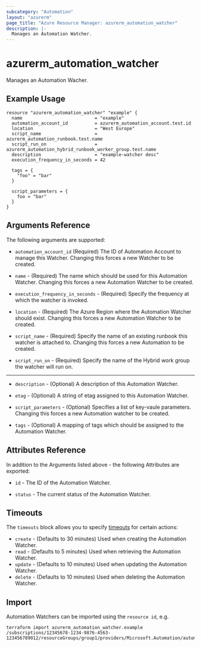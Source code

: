 ```yaml
---
subcategory: "Automation"
layout: "azurerm"
page_title: "Azure Resource Manager: azurerm_automation_watcher"
description: |-
  Manages an Automation Watcher.
---
```


# azurerm_automation_watcher

Manages an Automation Wacher.

## Example Usage

```hcl
resource "azurerm_automation_watcher" "example" {
  name                           = "example"
  automation_account_id          = azurerm_automation_account.test.id
  location                       = "West Europe"
  script_name                    = azurerm_automation_runbook.test.name
  script_run_on                  = azurerm_automation_hybrid_runbook_worker_group.test.name
  description                    = "example-watcher desc"
  execution_frequency_in_seconds = 42

  tags = {
    "foo" = "bar"
  }

  script_parameters = {
    foo = "bar"
  }
}
```

## Arguments Reference

The following arguments are supported:

* `automation_account_id` (Required) The ID of Automation Account to manage this Watcher. Changing this forces a new Watcher to be created.

* `name` - (Required) The name which should be used for this Automation Watcher. Changing this forces a new Automation Watcher to be created.

* `execution_frequency_in_seconds` - (Required) Specify the frequency at which the watcher is invoked.

* `location` - (Required) The Azure Region where the Automation Watcher should exist. Changing this forces a new Automation Watcher to be created.

* `script_name` - (Required) Specify the name of an existing runbook this watcher is attached to. Changing this forces a new Automation to be created.

* `script_run_on` - (Required) Specify the name of the Hybrid work group the watcher will run on.

---

* `description` - (Optional) A description of this Automation Watcher.

* `etag` - (Optional) A string of etag assigned to this Automation Watcher.

* `script_parameters` - (Optional) Specifies a list of key-vaule parameters. Changing this forces a new Automation watcher to be created.

* `tags` - (Optional) A mapping of tags which should be assigned to the Automation Watcher.

## Attributes Reference

In addition to the Arguments listed above - the following Attributes are exported: 

* `id` - The ID of the Automation Watcher.

* `status` - The current status of the Automation Watcher.

## Timeouts

The `timeouts` block allows you to specify [timeouts](https://www.terraform.io/language/resources/syntax#operation-timeouts) for certain actions:

* `create` - (Defaults to 30 minutes) Used when creating the Automation Watcher.
* `read` - (Defaults to 5 minutes) Used when retrieving the Automation Watcher.
* `update` - (Defaults to 10 minutes) Used when updating the Automation Watcher.
* `delete` - (Defaults to 10 minutes) Used when deleting the Automation Watcher.

## Import

Automation Watchers can be imported using the `resource id`, e.g.

```shell
terraform import azurerm_automation_watcher.example /subscriptions/12345678-1234-9876-4563-123456789012/resourceGroups/group1/providers/Microsoft.Automation/automationAccounts/account1/watchers/watch1
```
